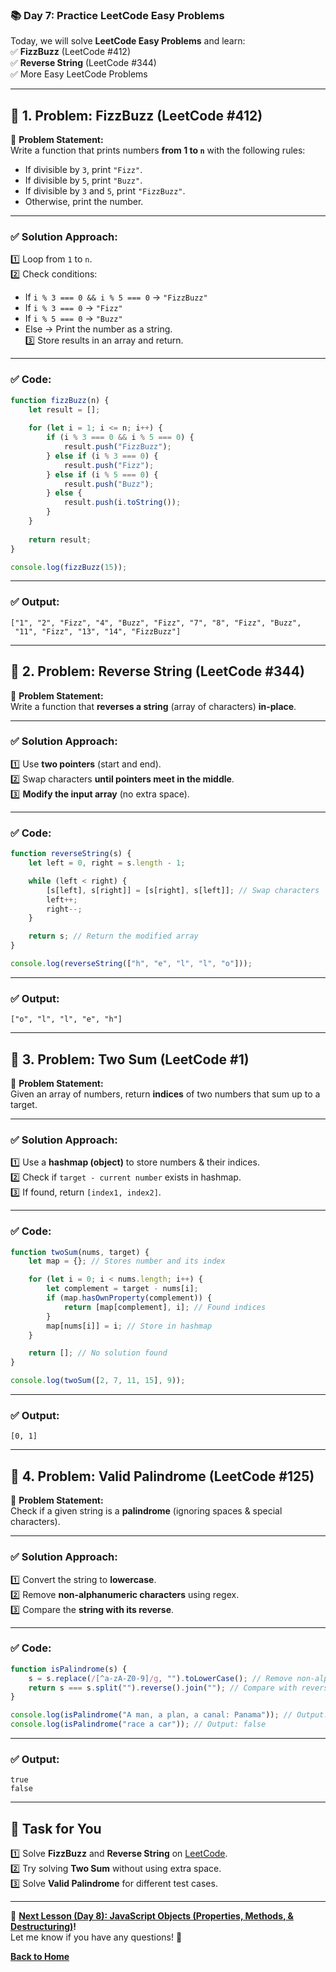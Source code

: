 ### **📚 Day 7: Practice LeetCode Easy Problems**  
Today, we will solve **LeetCode Easy Problems** and learn:  
✅ **FizzBuzz** (LeetCode #412)  
✅ **Reverse String** (LeetCode #344)  
✅ More Easy LeetCode Problems  

---

## **🔹 1. Problem: FizzBuzz (LeetCode #412)**  
📌 **Problem Statement:**  
Write a function that prints numbers **from 1 to `n`** with the following rules:  
- If divisible by `3`, print `"Fizz"`.  
- If divisible by `5`, print `"Buzz"`.  
- If divisible by `3` and `5`, print `"FizzBuzz"`.  
- Otherwise, print the number.  

---

### **✅ Solution Approach:**  
1️⃣ Loop from `1` to `n`.  
2️⃣ Check conditions:  
   - If `i % 3 === 0 && i % 5 === 0` → `"FizzBuzz"`  
   - If `i % 3 === 0` → `"Fizz"`  
   - If `i % 5 === 0` → `"Buzz"`  
   - Else → Print the number as a string.  
3️⃣ Store results in an array and return.  

---

### **✅ Code:**
```js
function fizzBuzz(n) {
    let result = [];
    
    for (let i = 1; i <= n; i++) {
        if (i % 3 === 0 && i % 5 === 0) {
            result.push("FizzBuzz");
        } else if (i % 3 === 0) {
            result.push("Fizz");
        } else if (i % 5 === 0) {
            result.push("Buzz");
        } else {
            result.push(i.toString());
        }
    }
    
    return result;
}

console.log(fizzBuzz(15));
```

---

### **✅ Output:**
```
["1", "2", "Fizz", "4", "Buzz", "Fizz", "7", "8", "Fizz", "Buzz", 
 "11", "Fizz", "13", "14", "FizzBuzz"]
```

---

## **🔹 2. Problem: Reverse String (LeetCode #344)**  
📌 **Problem Statement:**  
Write a function that **reverses a string** (array of characters) **in-place**.  

---

### **✅ Solution Approach:**  
1️⃣ Use **two pointers** (start and end).  
2️⃣ Swap characters **until pointers meet in the middle**.  
3️⃣ **Modify the input array** (no extra space).  

---

### **✅ Code:**
```js
function reverseString(s) {
    let left = 0, right = s.length - 1;

    while (left < right) {
        [s[left], s[right]] = [s[right], s[left]]; // Swap characters
        left++;
        right--;
    }

    return s; // Return the modified array
}

console.log(reverseString(["h", "e", "l", "l", "o"]));
```

---

### **✅ Output:**
```
["o", "l", "l", "e", "h"]
```

---

## **🔹 3. Problem: Two Sum (LeetCode #1)**  
📌 **Problem Statement:**  
Given an array of numbers, return **indices** of two numbers that sum up to a target.  

---

### **✅ Solution Approach:**  
1️⃣ Use a **hashmap (object)** to store numbers & their indices.  
2️⃣ Check if `target - current number` exists in hashmap.  
3️⃣ If found, return `[index1, index2]`.  

---

### **✅ Code:**
```js
function twoSum(nums, target) {
    let map = {}; // Stores number and its index

    for (let i = 0; i < nums.length; i++) {
        let complement = target - nums[i];
        if (map.hasOwnProperty(complement)) {
            return [map[complement], i]; // Found indices
        }
        map[nums[i]] = i; // Store in hashmap
    }

    return []; // No solution found
}

console.log(twoSum([2, 7, 11, 15], 9));
```

---

### **✅ Output:**
```
[0, 1]
```

---

## **🔹 4. Problem: Valid Palindrome (LeetCode #125)**  
📌 **Problem Statement:**  
Check if a given string is a **palindrome** (ignoring spaces & special characters).  

---

### **✅ Solution Approach:**  
1️⃣ Convert the string to **lowercase**.  
2️⃣ Remove **non-alphanumeric characters** using regex.  
3️⃣ Compare the **string with its reverse**.  

---

### **✅ Code:**
```js
function isPalindrome(s) {
    s = s.replace(/[^a-zA-Z0-9]/g, "").toLowerCase(); // Remove non-alphanumeric
    return s === s.split("").reverse().join(""); // Compare with reversed string
}

console.log(isPalindrome("A man, a plan, a canal: Panama")); // Output: true
console.log(isPalindrome("race a car")); // Output: false
```

---

### **✅ Output:**
```
true
false
```

---

## **📝 Task for You**
1️⃣ Solve **FizzBuzz** and **Reverse String** on [LeetCode](https://leetcode.com/).  
2️⃣ Try solving **Two Sum** without using extra space.  
3️⃣ Solve **Valid Palindrome** for different test cases.  

---

🎯 **[Next Lesson (Day 8): JavaScript Objects (Properties, Methods, & Destructuring)](../../week_2/day_8/)!**  
Let me know if you have any questions! 🚀

[**Back to Home**](../../../)